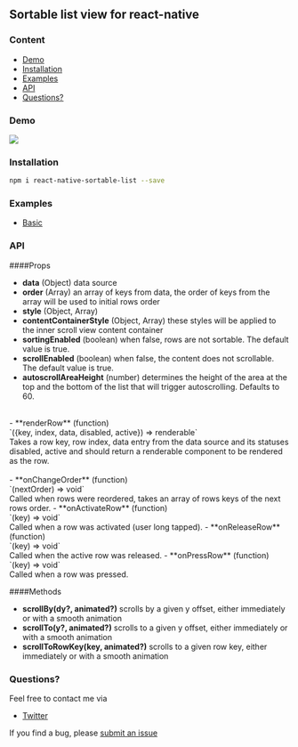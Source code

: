 ## Sortable list view for react-native

### Content
- [Demo](#demo)
- [Installation](#installation)
- [Examples](#examples)
- [API](#api)
- [Questions?](#questions)

### Demo
<a href="https://raw.githubusercontent.com/gitim/react-native-sortable-list/master/demo.gif"><img src="https://raw.githubusercontent.com/gitim/react-native-sortable-list/master/demo.gif"></a>

### Installation
```bash
npm i react-native-sortable-list --save
```

### Examples
- [Basic](https://github.com/gitim/react-native-sortable-list/tree/master/examples/Basic)


### API
####Props
- **data** (Object) data source
- **order** (Array) an array of keys from data, the order of keys from the array will be used to initial rows order
- **style** (Object, Array)
- **contentContainerStyle** (Object, Array) these styles will be applied to the inner scroll view content container
- **sortingEnabled** (boolean) when false, rows are not sortable. The default value is true.
- **scrollEnabled** (boolean) when false, the content does not scrollable. The default value is true.
- **autoscrollAreaHeight** (number) determines the height of the area at the top and the bottom of the list that will trigger autoscrolling. Defaults to 60.<br />
<br />
- **renderRow** (function)<br />
`({key, index, data, disabled, active}) => renderable`<br />
Takes a row key, row index, data entry from the data source and its statuses disabled, active and should return a renderable component to be rendered as the row.
<br />
<br />
- **onChangeOrder** (function)<br />
`(nextOrder) => void`<br />
Called when rows were reordered, takes an array of rows keys of the next rows order.
- **onActivateRow** (function)<br />
`(key) => void`<br />
Called when a row was activated (user long tapped).
- **onReleaseRow** (function)<br />
`(key) => void`<br />
Called when the active row was released.
- **onPressRow** (function)<br />
`(key) => void`<br />
Called when a row was pressed.

####Methods
- **scrollBy(dy?, animated?)** scrolls by a given y offset, either immediately or with a smooth animation
- **scrollTo(y?, animated?)** scrolls to a given y offset, either immediately or with a smooth animation
- **scrollToRowKey(key, animated?)** scrolls to a given row key, either immediately or with a smooth animation

### Questions?
Feel free to contact me via
- [Twitter](https://twitter.com/_gitim)

If you find a bug, please [submit an issue](https://github.com/gitim/react-native-sortable-list/issues/new)
